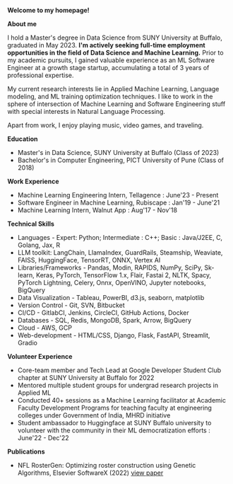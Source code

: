 **Welcome to my homepage!**

**About me**

I hold a Master's degree in Data Science from SUNY University at Buffalo, graduated in May 2023. **I'm actively seeking full-time employment opportunities in the field of Data Science and Machine Learning.** Prior to my academic pursuits, I gained valuable experience as an ML Software Engineer at a growth stage startup, accumulating a total of 3 years of professional expertise.

My current research interests lie in Applied Machine Learning, Language modeling, and ML training optimization techniques. I like to work in the sphere of intersection of Machine Learning and Software Engineering stuff with special interests in Natural Language Processing.

Apart from work, I enjoy playing music, video games, and traveling.

**Education**
* Master's in Data Science, SUNY University at Buffalo (Class of 2023)
* Bachelor's in Computer Engineering, PICT University of Pune (Class of 2018)

**Work Experience**
* Machine Learning Engineering Intern, Tellagence : June'23 - Present
* Software Engineer in Machine Learning, Rubiscape : Jan'19 - June'21
* Machine Learning Intern, Walnut App : Aug'17 - Nov'18

**Technical Skills**
*	Languages - Expert: Python; Intermediate : C++; Basic : Java/J2EE, C, Golang, Jax, R
*	LLM toolkit: LangChain, LlamaIndex, GuardRails, Steamship, Weaviate, FAISS, HuggingFace, TensorRT, ONNX, Vertex AI
*	Libraries/Frameworks - Pandas, Modin, RAPIDS, NumPy, SciPy, Sk-learn, Keras, PyTorch, TensorFlow 1.x, Flair, Fastai 2, NLTK, Spacy, PyTorch Lightning, Celery, Onnx, OpenVINO, Jupyter notebooks, BigQuery
*	Data Visualization - Tableau, PowerBI, d3.js, seaborn, matplotlib 
*	Version Control - Git, SVN, Bitbucket
*	CI/CD - GitlabCI, Jenkins, CircleCI, GitHub Actions, Docker
*	Databases - SQL, Redis, MongoDB, Spark, Arrow, BigQuery
*	Cloud - AWS, GCP
*	Web-development - HTML/CSS, Django, Flask, FastAPI, Streamlit, Gradio

**Volunteer Experience**
* Core-team member and Tech Lead at Google Developer Student Club chapter at SUNY University at Buffalo for 2022
* Mentored multiple student groups for undergrad research projects in Applied ML
* Conducted 40+ sessions as a Machine Learning facilitator at Academic Faculty Development Programs for teaching faculty at engineering colleges under Government of India, MHRD initiative 
* Student ambassador to Huggingface at SUNY Buffalo university to volunteer with the community in their ML democratization efforts : June'22 - Dec'22

**Publications**
* NFL RosterGen: Optimizing roster construction using Genetic Algorithms, Elsevier SoftwareX (2022) [view paper](https://papers.ssrn.com/sol3/papers.cfm?abstract_id=4160518)



